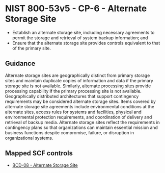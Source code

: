 # NIST 800-53v5 - CP-6 - Alternate Storage Site
- Establish an alternate storage site, including necessary agreements to permit the storage and retrieval of system backup information; and
- Ensure that the alternate storage site provides controls equivalent to that of the primary site.
## Guidance
Alternate storage sites are geographically distinct from primary storage sites and maintain duplicate copies of information and data if the primary storage site is not available. Similarly, alternate processing sites provide processing capability if the primary processing site is not available. Geographically distributed architectures that support contingency requirements may be considered alternate storage sites. Items covered by alternate storage site agreements include environmental conditions at the alternate sites, access rules for systems and facilities, physical and environmental protection requirements, and coordination of delivery and retrieval of backup media. Alternate storage sites reflect the requirements in contingency plans so that organizations can maintain essential mission and business functions despite compromise, failure, or disruption in organizational systems.
## Mapped SCF controls
- [BCD-08 - Alternate Storage Site](../scf/bcd-08-alternatestoragesite.md)